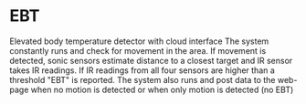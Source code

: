 # EBT
Elevated body temperature detector with cloud interface
The system constantly runs and check for movement in the area. If movement is detected, sonic sensors estimate distance to a closest target and IR sensor takes IR readings. If IR readings from all four sensors are higher than a threshold "EBT" is reported. The system also runs and post data to the web-page when no motion is detected or when only motion is detected (no EBT)

